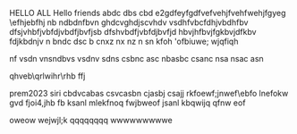 HELLO ALL 
Hello friends 
abdc dbs cbd
e2gdfeyfgdfvefvehjfvehfwehjfgyeg
\efhjebfhj
nb ndbdnfbvn
ghdcvghdjscvhdv vsdhfvbcfdhjvbdhfbv
dfsjvhbfjvbfdjvbdfjbvfjsb
dfshvbdfjvbfdjbvfjd
hbvjhfbvjfgkbvjdfkbv fdjkbdnjv n
bndc dsc b 
cnxz nx nz
n sn
kfoh
'ofbiuwe;
wjqfiqh

nf vsdn vnsndbvs
vsdnv sdns 
csbnc asc nbasbc
csanc nsa
nsac asn

 qhveb\qrlwihr\rhb
 ffj 
 
prem2023
siri
cbdvcabas
csvcasbn
cjasbj
csajj
rkfoewf;jnwef\ebfo
lnefokw
gvd
fjoi4,jhb
fb ksanl
mlekfnoq
fwjbweof
jsanl
kbqwijq
qfnw eof

oweow
wejwjl;k
qqqqqqqq
wwwwwwwwwe


